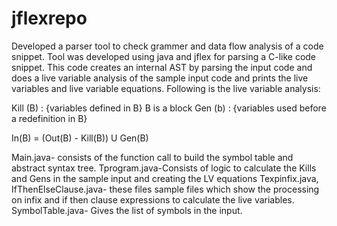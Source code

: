 jflexrepo
=========

Developed a parser tool to check grammer and data flow analysis of a code snippet. Tool was developed using java and jflex for parsing a C-like code snippet.
This code creates an internal AST by parsing the input code and does a live variable analysis of the sample input code and prints the live variables and live variable equations.
Following is the live variable analysis:

Kill (B)  : {variables defined in B} B is a block
Gen (b)  : {variables used before a redefinition in B}

In(B) = (Out(B) - Kill(B)) U Gen(B)

Main.java- consists of the function call to build the symbol table and abstract syntax tree.
Tprogram.java-Consists of logic to calculate the Kills and Gens in the sample input and creating the LV equations
Texpinfix.java, IfThenElseClause.java- these files sample files which show the processing on infix and if then clause expressions to calculate the live variables.
SymbolTable.java- Gives the list of symbols in the input.

